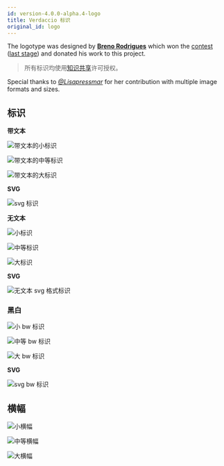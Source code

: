 ```yaml
---
id: version-4.0.0-alpha.4-logo
title: Verdaccio 标识
original_id: logo
---
```


The logotype was designed by **[Breno Rodrigues](https://github.com/rodriguesbreno)** which won the [contest](https://github.com/verdaccio/verdaccio/issues/237) ([last stage](https://github.com/verdaccio/verdaccio/issues/328)) and donated his work to this project.

> 所有标识均使用[知识共享](https://github.com/verdaccio/verdaccio/blob/master/LICENSE-docs)许可授权。

Special thanks to *[@Lisapressmar](https://github.com/Lisapressmar)* for her contribution with multiple image formats and sizes.

## 标识

**带文本**

![带文本的小标识](assets/logo/symbol/png/logo-small-header-bottom.png)

![带文本的中等标识](assets/logo/symbol/png/logo-small-header-bottom@2x.png)

![带文本的大标识](assets/logo/symbol/png/logo-small-header-bottom@3x.png)

**SVG**

![svg 标识](assets/logo/symbol/svg/logo-small-header-bottom.svg)

**无文本**

![小标识](assets/logo/symbol/png/verdaccio-tiny.png)

![中等标识](assets/logo/symbol/png/verdaccio-tiny@2x.png)

![大标识](assets/logo/symbol/png/verdaccio-tiny@3x.png)

**SVG**

![无文本 svg 格式标识](assets/logo/symbol/svg/verdaccio-tiny.svg)

### 黑白

![小 bw 标识](assets/logo/symbol/png/verdaccio-blackwhite.png)

![中等 bw 标识](assets/logo/symbol/png/verdaccio-blackwhite@2x.png)

![大 bw 标识](assets/logo/symbol/png/verdaccio-blackwhite@3x.png)

**SVG**

![svg bw 标识](assets/logo/symbol/svg/verdaccio-blackwhite.svg)

## 横幅

![小横幅](assets/logo/banner/png/verdaccio-banner.png)

![中等横幅](assets/logo/banner/png/verdaccio-banner@2x.png)

![大横幅](assets/logo/banner/png/verdaccio-banner@3x.png)